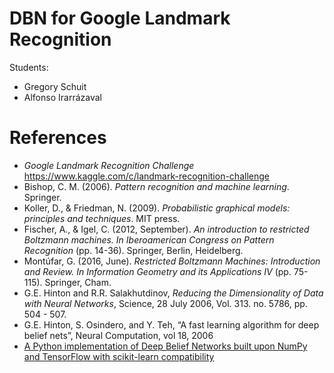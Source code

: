 # DBN for Google Landmark Recognition

Students:
- Gregory Schuit
- Alfonso Irarrázaval

# References

- *Google Landmark Recognition Challenge* https://www.kaggle.com/c/landmark-recognition-challenge  
- Bishop, C. M. (2006). *Pattern recognition and machine learning*. Springer.  
- Koller, D., & Friedman, N. (2009). *Probabilistic graphical models: principles and techniques*. MIT press.  
- Fischer, A., & Igel, C. (2012, September). *An introduction to restricted Boltzmann machines. In Iberoamerican Congress on Pattern Recognition* (pp. 14-36). Springer, Berlin, Heidelberg.   
- Montúfar, G. (2016, June). *Restricted Boltzmann Machines: Introduction and Review. In Information Geometry and its Applications IV* (pp. 75-115). Springer, Cham.  
- G.E. Hinton and R.R. Salakhutdinov, *Reducing the Dimensionality of Data with Neural Networks*, Science, 28 July 2006, Vol. 313. no. 5786, pp. 504 - 507.
- G.E. Hinton, S. Osindero, and Y. Teh, “A fast learning algorithm for deep belief nets”, Neural Computation, vol 18, 2006   
- [A Python implementation of Deep Belief Networks built upon NumPy and TensorFlow with scikit-learn compatibility](https://github.com/albertbup/deep-belief-network)    

